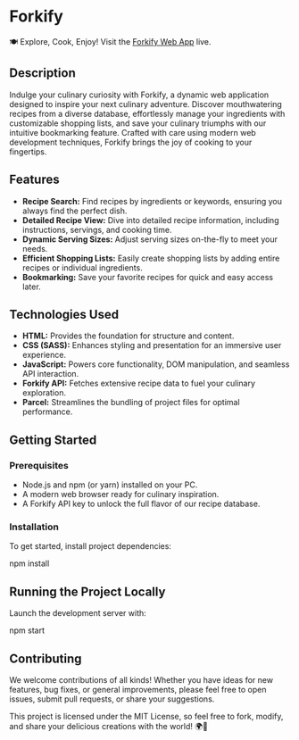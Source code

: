 # Forkify

🍽️ Explore, Cook, Enjoy! Visit the [Forkify Web App](https://forkify-an.netlify.app/) live.

## Description

Indulge your culinary curiosity with Forkify, a dynamic web application designed to inspire your next culinary adventure. Discover mouthwatering recipes from a diverse database, effortlessly manage your ingredients with customizable shopping lists, and save your culinary triumphs with our intuitive bookmarking feature. Crafted with care using modern web development techniques, Forkify brings the joy of cooking to your fingertips.

## Features

* **Recipe Search:** Find recipes by ingredients or keywords, ensuring you always find the perfect dish.
* **Detailed Recipe View:** Dive into detailed recipe information, including instructions, servings, and cooking time.
* **Dynamic Serving Sizes:** Adjust serving sizes on-the-fly to meet your needs.
* **Efficient Shopping Lists:** Easily create shopping lists by adding entire recipes or individual ingredients.
* **Bookmarking:** Save your favorite recipes for quick and easy access later.

## Technologies Used

* **HTML:** Provides the foundation for structure and content.
* **CSS (SASS):** Enhances styling and presentation for an immersive user experience.
* **JavaScript:** Powers core functionality, DOM manipulation, and seamless API interaction.
* **Forkify API:** Fetches extensive recipe data to fuel your culinary exploration.
* **Parcel:** Streamlines the bundling of project files for optimal performance.

## Getting Started

### Prerequisites

* Node.js and npm (or yarn) installed on your PC.
* A modern web browser ready for culinary inspiration.
* A Forkify API key to unlock the full flavor of our recipe database.

### Installation

To get started, install project dependencies: 

npm install


## Running the Project Locally

Launch the development server with:

npm start


## Contributing

We welcome contributions of all kinds! Whether you have ideas for new features, bug fixes, or general improvements, please feel free to open issues, submit pull requests, or share your suggestions.

This project is licensed under the MIT License, so feel free to fork, modify, and share your delicious creations with the world! 🌍🍴

